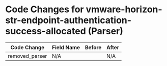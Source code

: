 # Code Changes for vmware-horizon-str-endpoint-authentication-success-allocated (Parser)

| Code Change | Field Name | Before | After |
|-------------|------------|--------|-------|
| removed_parser | N/A |  | N/A |